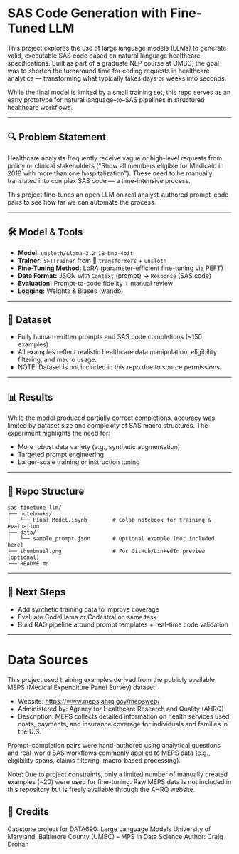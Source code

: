 # SAS Code Generation with Fine-Tuned LLM

This project explores the use of large language models (LLMs) to generate valid, executable SAS code based on natural language healthcare specifications. Built as part of a graduate NLP course at UMBC, the goal was to shorten the turnaround time for coding requests in healthcare analytics — transforming what typically takes days or weeks into seconds.

While the final model is limited by a small training set, this repo serves as an early prototype for natural language–to–SAS pipelines in structured healthcare workflows.

---

## 🔍 Problem Statement

Healthcare analysts frequently receive vague or high-level requests from policy or clinical stakeholders ("Show all members eligible for Medicaid in 2018 with more than one hospitalization"). These need to be manually translated into complex SAS code — a time-intensive process.

This project fine-tunes an open LLM on real analyst-authored prompt–code pairs to see how far we can automate the process.

---

## 🛠️ Model & Tools

* **Model:** `unsloth/Llama-3.2-1B-bnb-4bit`
* **Trainer:** `SFTTrainer` from 🤗 `transformers` + `unsloth`
* **Fine-Tuning Method:** LoRA (parameter-efficient fine-tuning via PEFT)
* **Data Format:** JSON with `Context` (prompt) → `Response` (SAS code)
* **Evaluation:** Prompt-to-code fidelity + manual review
* **Logging:** Weights & Biases (wandb)

---

## 🧠 Dataset

* Fully human-written prompts and SAS code completions (\~150 examples)
* All examples reflect realistic healthcare data manipulation, eligibility filtering, and macro usage.
* NOTE: Dataset is not included in this repo due to source permissions.

---

## 📊 Results

While the model produced partially correct completions, accuracy was limited by dataset size and complexity of SAS macro structures. The experiment highlights the need for:

* More robust data variety (e.g., synthetic augmentation)
* Targeted prompt engineering
* Larger-scale training or instruction tuning

---

## 📁 Repo Structure

```
sas-finetune-llm/
├── notebooks/
│   └── Final_Model.ipynb        # Colab notebook for training & evaluation
├── data/
│   └── sample_prompt.json       # Optional example (not included here)
├── thumbnail.png                # For GitHub/LinkedIn preview (optional)
└── README.md
```

---

## 📌 Next Steps

* Add synthetic training data to improve coverage
* Evaluate CodeLlama or Codestral on same task
* Build RAG pipeline around prompt templates + real-time code validation

---

# Data Sources

This project used training examples derived from the publicly available MEPS (Medical Expenditure Panel Survey) dataset:
- Website: https://www.meps.ahrq.gov/mepsweb/
- Administered by: Agency for Healthcare Research and Quality (AHRQ)
- Description: MEPS collects detailed information on health services used, costs, payments, and insurance coverage for individuals and families in the U.S.

Prompt–completion pairs were hand-authored using analytical questions and real-world SAS workflows commonly applied to MEPS data (e.g., eligibility spans, claims filtering, macro-based processing).

Note: Due to project constraints, only a limited number of manually created examples (~20) were used for fine-tuning. Raw MEPS data is not included in this repository but is freely available through the AHRQ website.


## 📇 Credits

Capstone project for DATA690: Large Language Models
University of Maryland, Baltimore County (UMBC) – MPS in Data Science
Author: Craig Drohan

